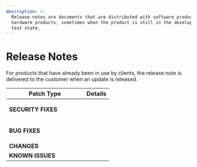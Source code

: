 ```yaml
---
description: >-
  Release notes are documents that are distributed with software products or
  hardware products, sometimes when the product is still in the development or
  test state.
---
```


# Release Notes

For products that have already been in use by clients, the release note is delivered to the customer when an update is released.

<table data-header-hidden><thead><tr><th width="195.351619776907">Patch Type</th><th>Details</th></tr></thead><tbody><tr><td><p><strong>SECURITY FIXES</strong></p><p> </p></td><td></td></tr><tr><td><p><strong>BUG FIXES</strong></p><p> </p></td><td></td></tr><tr><td><strong>CHANGES</strong></td><td></td></tr><tr><td><strong>KNOWN ISSUES</strong></td><td></td></tr></tbody></table>
